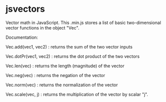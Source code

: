 # jsvectors
Vector math in JavaScript.
This .min.js stores a list of basic two-dimensional vector functions in the object "Vec". 

Documentation:

Vec.add(vec1, vec2) : returns the sum of the two vector inputs

Vec.dotPr(vec1, vec2) : returns the dot product of the two vectors

Vec.len(vec) : returns the length (magnitude) of the vector

Vec.neg(vec) : returns the negation of the vector

Vec.norm(vec) : returns the normalization of the vector

Vec.scale(vec, j) : returns the multiplication of the vector by scalar "j". 
